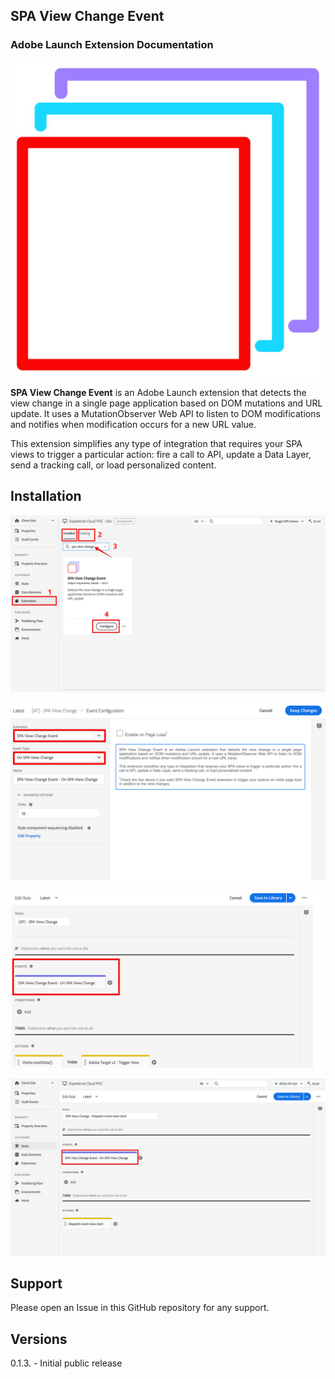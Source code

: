 ## SPA View Change Event
### Adobe Launch Extension Documentation

![SPA View Change Event](assets/logo-512.jpg)

**SPA View Change Event** is an Adobe Launch extension that detects the view change in a single page application based on DOM mutations and URL update. It uses a MutationObserver Web API to listen to DOM modifications and notifies when modification occurs for a new URL value.

This extension simplifies any type of integration that requires your SPA views to trigger a particular action: fire a call to API, update a Data Layer, send a tracking call, or load personalized content.

## Installation

![SPA View Change Event](assets/featured-ss-4.jpg)

![SPA View Change Event](assets/featured-ss-1.jpg)

![SPA View Change Event](assets/featured-ss-2.jpg)

![SPA View Change Event](assets/featured-ss-3.jpg)

## Support

Please open an Issue in this GitHub repository for any support.

## Versions

0.1.3. - Initial public release